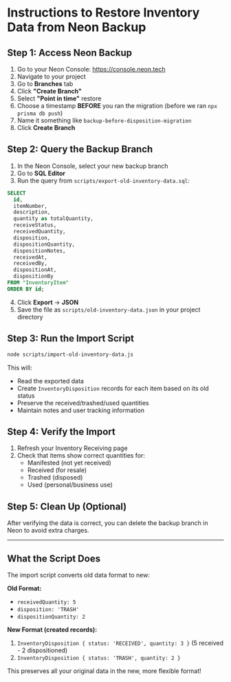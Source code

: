 # Instructions to Restore Inventory Data from Neon Backup

## Step 1: Access Neon Backup

1. Go to your Neon Console: https://console.neon.tech
2. Navigate to your project
3. Go to **Branches** tab
4. Click **"Create Branch"**
5. Select **"Point in time"** restore
6. Choose a timestamp **BEFORE** you ran the migration (before we ran `npx prisma db push`)
7. Name it something like `backup-before-disposition-migration`
8. Click **Create Branch**

## Step 2: Query the Backup Branch

1. In the Neon Console, select your new backup branch
2. Go to **SQL Editor**
3. Run the query from `scripts/export-old-inventory-data.sql`:

```sql
SELECT 
  id,
  itemNumber,
  description,
  quantity as totalQuantity,
  receiveStatus,
  receivedQuantity,
  disposition,
  dispositionQuantity,
  dispositionNotes,
  receivedAt,
  receivedBy,
  dispositionAt,
  dispositionBy
FROM "InventoryItem"
ORDER BY id;
```

4. Click **Export** → **JSON**
5. Save the file as `scripts/old-inventory-data.json` in your project directory

## Step 3: Run the Import Script

```bash
node scripts/import-old-inventory-data.js
```

This will:
- Read the exported data
- Create `InventoryDisposition` records for each item based on its old status
- Preserve the received/trashed/used quantities
- Maintain notes and user tracking information

## Step 4: Verify the Import

1. Refresh your Inventory Receiving page
2. Check that items show correct quantities for:
   - Manifested (not yet received)
   - Received (for resale)
   - Trashed (disposed)
   - Used (personal/business use)

## Step 5: Clean Up (Optional)

After verifying the data is correct, you can delete the backup branch in Neon to avoid extra charges.

---

## What the Script Does

The import script converts old data format to new:

**Old Format:**
- `receivedQuantity: 5`
- `disposition: 'TRASH'`
- `dispositionQuantity: 2`

**New Format (created records):**
1. `InventoryDisposition { status: 'RECEIVED', quantity: 3 }` (5 received - 2 dispositioned)
2. `InventoryDisposition { status: 'TRASH', quantity: 2 }`

This preserves all your original data in the new, more flexible format!















